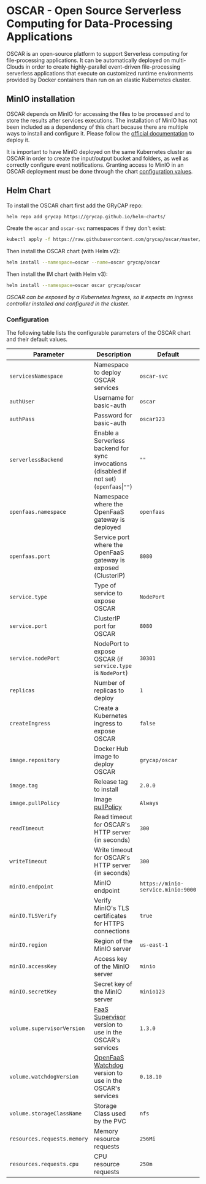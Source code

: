 # OSCAR - Open Source Serverless Computing for Data-Processing Applications

OSCAR is an open-source platform to support Serverless computing for file-processing applications. It can be automatically deployed on multi-Clouds in order to create highly-parallel event-driven file-processing serverless applications that execute on customized runtime environments provided by Docker containers than run on an elastic Kubernetes cluster.

## MinIO installation

OSCAR depends on MinIO for accessing the files to be processed and to store the results after services executions. The installation of MinIO has not been included as a dependency of this chart because there are multiple ways to install and configure it. Please follow the [official documentation](https://docs.min.io/docs/deploy-minio-on-kubernetes.html) to deploy it.

It is important to have MinIO deployed on the same Kubernetes cluster as OSCAR in order to create the input/output bucket and folders, as well as correctly configure event notifications. Granting access to MinIO in an OSCAR deployment must be done through the chart [configuration values](#configuration).

## Helm Chart

To install the OSCAR chart first add the GRyCAP repo:

```sh
helm repo add grycap https://grycap.github.io/helm-charts/
```

Create the `oscar` and `oscar-svc` namespaces if they don't exist:

```sh
kubectl apply -f https://raw.githubusercontent.com/grycap/oscar/master/deploy/yaml/oscar-namespaces.yaml
```

Then install the OSCAR chart (with Helm v2):

```sh
helm install --namespace=oscar --name=oscar grycap/oscar
```

Then install the IM chart (with Helm v3):

```sh
helm install --namespace=oscar oscar grycap/oscar
```

*OSCAR can be exposed by a Kubernetes Ingress, so it expects an ingress controller installed and configured in the cluster.*

### Configuration

The following table lists the configurable parameters of the OSCAR chart and their default values.

| Parameter                   | Description                                                                                              | Default                              |
| --------------------------- | -------------------------------------------------------------------------------------------------------- | ------------------------------------ |
| `servicesNamespace`         | Namespace to deploy OSCAR services                                                                       | `oscar-svc`                          |
| `authUser`                  | Username for basic-auth                                                                                  | `oscar`                              |
| `authPass`                  | Password for basic-auth                                                                                  | `oscar123`                           |
| `serverlessBackend`         | Enable a Serverless backend for sync invocations (disabled if not set) (`openfaas`\|`""`)                | `""`                                 |
| `openfaas.namespace`        | Namespace where the OpenFaaS gateway is deployed                                                         | `openfaas`                           |
| `openfaas.port`             | Service port where the OpenFaaS gateway is exposed (ClusterIP)                                           | `8080`                               |
| `service.type`              | Type of service to expose OSCAR                                                                          | `NodePort`                           |
| `service.port`              | ClusterIP port for OSCAR                                                                                 | `8080`                               |
| `service.nodePort`          | NodePort to expose OSCAR (if `service.type` is `NodePort`)                                               | `30301`                              |
| `replicas`                  | Number of replicas to deploy                                                                             | `1`                                  |
| `createIngress`             | Create a Kubernetes ingress to expose OSCAR                                                              | `false`                              |
| `image.repository`          | Docker Hub image to deploy OSCAR                                                                         | `grycap/oscar`                       |
| `image.tag`                 | Release tag to install                                                                                   | `2.0.0`                              |
| `image.pullPolicy`          | Image [pullPolicy](https://kubernetes.io/docs/concepts/containers/images/#updating-images)               | `Always`                             |
| `readTimeout`               | Read timeout for OSCAR's HTTP server (in seconds)                                                        | `300`                                |
| `writeTimeout`              | Write timeout for OSCAR's HTTP server (in seconds)                                                       | `300`                                |
| `minIO.endpoint`            | MinIO endpoint                                                                                           | `https://minio-service.minio:9000`   |
| `minIO.TLSVerify`           | Verify MinIO's TLS certificates for HTTPS connections                                                    | `true`                               |
| `minIO.region`              | Region of the MinIO server                                                                               | `us-east-1`                          |
| `minIO.accessKey`           | Access key of the MinIO server                                                                           | `minio`                              |
| `minIO.secretKey`           | Secret key of the MinIO server                                                                           | `minio123`                           |
| `volume.supervisorVersion`  | [FaaS Supervisor](https://github.com/grycap/faas-supervisor) version to use in the OSCAR's services      | `1.3.0`                              |
| `volume.watchdogVersion`    | [OpenFaaS Watchdog](https://github.com/openfaas/classic-watchdog) version to use in the OSCAR's services | `0.18.10`                            |
| `volume.storageClassName`   | Storage Class used by the PVC                                                                            | `nfs`                                |
| `resources.requests.memory` | Memory resource requests                                                                                 | `256Mi`                              |
| `resources.requests.cpu`    | CPU resource requests                                                                                    | `250m`                               |


